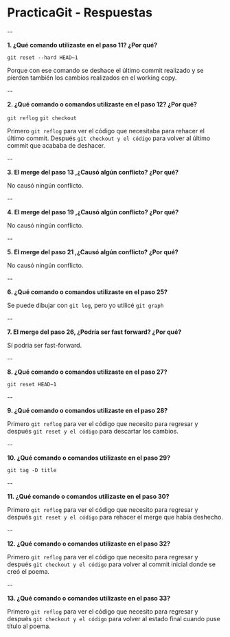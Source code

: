 # PracticaGit - Respuestas

--

**1. ¿Qué comando utilizaste en el paso 11? ¿Por qué?**

`git reset --hard HEAD~1` 

Porque con ese comando se deshace el último commit realizado y se pierden también los cambios realizados en el working copy.

--

**2. ¿Qué comando o comandos utilizaste en el paso 12? ¿Por qué?**

`git reflog` `git checkout` 

Primero `git reflog` para ver el código que necesitaba para rehacer el último commit. Después `git checkout y el código` para volver al último commit que acababa de deshacer.  

--

**3. El merge del paso 13 ,¿Causó algún conflicto? ¿Por qué?**

No causó ningún conflicto.

--

**4. El merge del paso 19 ,¿Causó algún conflicto? ¿Por qué?**

No causó ningún conflicto.

--

**5. El merge del paso 21 ,¿Causó algún conflicto? ¿Por qué?**

No causó ningún conflicto.

--

**6. ¿Qué comando o comandos utilizaste en el paso 25?**

Se puede dibujar con `git log`, pero yo utilicé `git graph`

--

**7. El merge del paso 26, ¿Podría ser fast forward? ¿Por qué?**

Sí podria ser fast-forward.

--

**8. ¿Qué comando o comandos utilizaste en el paso 27?**

`git reset HEAD~1`

--

**9. ¿Qué comando o comandos utilizaste en el paso 28?**

Primero `git reflog` para ver el código que necesito para regresar y después `git reset y el código` para descartar los cambios.

--

**10. ¿Qué comando o comandos utilizaste en el paso 29?**

`git tag -D title`

--

**11. ¿Qué comando o comandos utilizaste en el paso 30?**

Primero `git reflog` para ver el código que necesito para regresar y después `git reset y el código` para rehacer el merge que había deshecho.

--

**12. ¿Qué comando o comandos utilizaste en el paso 32?**

Primero `git reflog` para ver el código que necesito para regresar y después `git checkout y el código` para volver al commit inicial donde se creó el poema.

--

**13. ¿Qué comando o comandos utilizaste en el paso 33?**

Primero `git reflog` para ver el código que necesito para regresar y después `git checkout y el código` para volver al estado final cuando puse título al poema.
